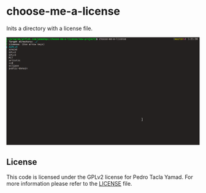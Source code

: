 choose-me-a-license
===================
Inits a directory with a license file.

![demo](demo.gif)

## License
This code is licensed under the GPLv2 license for Pedro Tacla Yamad. For more
information please refer to the [LICENSE](/LICENSE) file.
